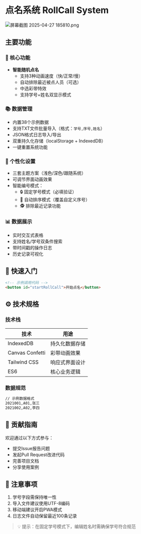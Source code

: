 # 点名系统 RollCall System

![屏幕截图 2025-04-27 185810.png](https://img.picui.cn/free/2025/04/27/680e0e15ebb33.png)

## 主要功能

### 🎯 核心功能
- **智能随机点名**
  - 支持3种动画速度（快/正常/慢）
  - 自动排除最近被点人员（可选）
  - 中选彩带特效
  - 支持学号+姓名双显示模式

### 📚 数据管理
- 内置38个示例数据
- 支持TXT文件批量导入（格式：`学号,序号,姓名`）
- JSON格式日志导入/导出
- 双重持久化存储（localStorage + IndexedDB）
- 一键重置系统功能

### 🎨 个性化设置
- 三套主题方案（浅色/深色/跟随系统）
- 可调节界面动画效果
- 智能编号模式：
  - 🔒 固定学号模式（必填验证）
  - 🔄 自动排序模式（覆盖自定义序号）
  - 🕵️ 排除最近记录功能

### 📊 数据展示
- 实时交互式表格
- 支持姓名/学号双条件搜索
- 带时间戳的操作日志
- 历史记录可视化

## 🚀 快速入门
```html
<!-- 示例调用代码 -->
<button id="startRollCall">开始点名</button>
```

## ⚙️ 技术规格

### 技术栈
| 技术             | 用途                  |
|------------------|----------------------|
| IndexedDB        | 持久化数据存储        |
| Canvas Confetti  | 彩带动画效果          |
| Tailwind CSS     | 响应式界面设计        |
| ES6              | 核心业务逻辑          |

### 数据规范
```txt
// 示例数据格式
2021001,A01,张三
2021002,A02,李四
```

## 🤝 贡献指南
欢迎通过以下方式参与：
- 提交Issue报告问题
- 发起Pull Request改进代码
- 完善项目文档
- 分享使用案例

## 📌 注意事项
1. 学号字段需保持唯一性
2. 导入文件建议使用UTF-8编码
3. 移动端建议开启PWA模式
4. 日志文件自动保留最近100条记录

> 💡 提示：在固定学号模式下，编辑姓名时需确保学号符合规范
```
